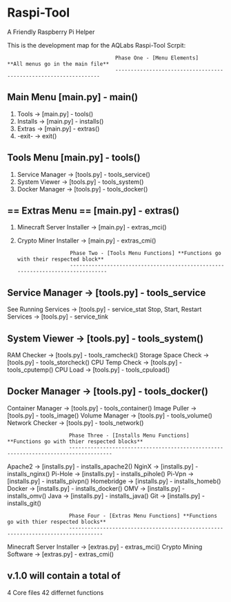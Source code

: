 # Raspi-Tool
A Friendly Raspberry Pi Helper

This is the development map for the AQLabs Raspi-Tool Scrpit:


                                       Phase One - [Menu Elements]     **All menus go in the main file**
                                       -----------------------------------------------------------------


Main Menu  [main.py] - main()
----------------------------------
1. Tools                      	 -> [main.py] - tools()       
2. Installs                   	 -> [main.py] - installs()
3. Extras    		      	 -> [main.py] - extras()
4. -exit-    		      	 -> exit()


Tools Menu  [main.py] - tools()
-------------------------------------------------
1. Service Manager            	 -> [tools.py] - tools_service()
2. System Viewer              	 -> [tools.py] - tools_system()
3. Docker Manager             	 -> [tools.py] - tools_docker()


== Extras Menu == [main.py] - extras()
--------------------------------------
1. Minecraft Server Installer        -> [main.py] - extras_mci()
2. Crypto Miner Installer            -> [main.py] - extras_cmi()




						Phase Two - [Tools Menu Functions] **Functions go with their respected block**
						-------------------------------------------------------------------------------


Service Manager                    -> [tools.py] - tools_service
---------------------------------------------------------------------
See Running Services          -> [tools.py] - service_stat
Stop, Start, Restart Services -> [tools.py] - service_tink
 

System Viewer                      -> [tools.py] - tools_system()
--------------------------------------------------------------------
RAM Checker                   -> [tools.py] - tools_ramcheck()
Storage Space Check           -> [tools.py] - tools_storcheck()
CPU Temp Check                -> [tools.py] - tools_cputemp()
CPU Load                      -> [tools.py] - tools_cpuload()

Docker Manager                     -> [tools.py] - tools_docker() 
---------------------------------------------------------------------
Container Manager		  -> [tools.py] - tools_container()
Image Puller			  -> [tools.py] - tools_image()
Volume Manager                -> [tools.py] - tools_volume()
Network Checker               -> [tools.py] - tools_network()



						Phase Three - [Installs Menu Functions] **Functions go with thier respected blocks**
						------------------------------------------------------------------------------------

Apache2					  -> [installs.py] - installs_apache2()
NginX					  -> [installs.py] - installs_nginx()
Pi-Hole					  -> [installs.py] - installs_pihole()
Pi-Vpn					  -> [installs.py] - installs_pivpn()
Homebridge				  -> [installs.py] - installs_homeb()
Docker					  -> [installs.py] - installs_docker()
OMV					  -> [installs.py] - installs_omv()
Java					  -> [installs.py] - installs_java()
Git					  -> [installs.py] - installs_git()


						Phase Four - [Extras Menu Functions] **Functions go with thier respected blocks**
						---------------------------------------------------------------------------------

Minecraft Server Installer         -> [extras.py] - extras_mci()
Crypto Mining Software             -> [extras.py] - extras_cmi()



v.1.0 will contain a total of 
-------------------------------
 4 Core files
 42 differnet functions



